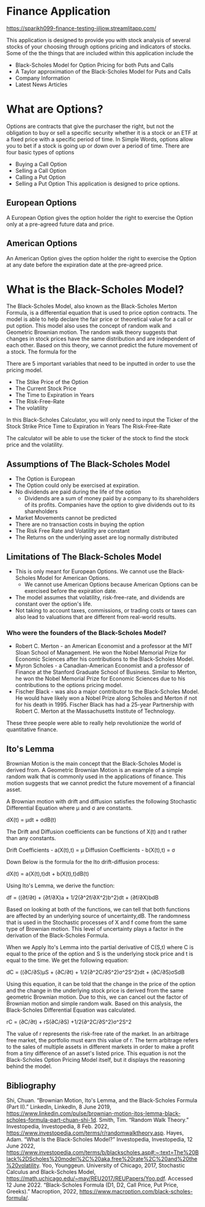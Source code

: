 # Finance Application
https://sparikh099-finance-testing-iiljow.streamlitapp.com/ 

This application is designed to provide you with stock analysis of several stocks of your choosing
through options pricing and indicators of stocks. 
Some of the the things that are included within this application include the 
 - Black-Scholes Model for Option Pricing for both Puts and Calls
 - A Taylor approximation of the Black-Scholes Model for Puts and Calls
 - Company Information
 - Latest News Articles

# What are Options?
Options are contracts that give the purchaser the right, but not the obligation to buy or sell a specific 
security whether it is a stock or an ETF at a fixed price with a specific period of time. 
In Simple Words, options allow you to bet if a stock is going up or down over a period of time. 
There are four basic types of options
- Buying a Call Option
- Selling a Call Option
- Calling a Put Option
- Selling a Put Option
This application is designed to price options. 

## European Options
A European Option gives the option holder the right to exercise the Option only at a pre-agreed future data and price.  

## American Options
An American Option gives the option holder the right to exercise the Option at any date before the expiration date at the pre-agreed price. 

# What is the Black-Scholes Model?
The Black-Scholes Model, also known as the Black-Scholes Merton Formula, is a differential equation that is used to price option contracts. 
The model is able to help declare the fair price or theoretical value for a call or put option. This model also uses the concept of random walk
and Geometric Brownian motion.
The random walk theory suggests that changes in stock prices have the same distribution and are independent of each other. 
Based on this theory, we cannot predict the future movement of a stock. 
The formula for the 

There are 5 important variables that need to be inputted in order to use the pricing model.
- The Stike Price of the Option
- The Current Stock Price
- The Time to Expiration in Years
- The Risk-Free-Rate
- The volatility

In this Black-Scholes Calculator, you will only need to input the 
Ticker of the Stock
Strike Price
Time to Expiration in Years
The Risk-Free-Rate

The calculator will be able to use the ticker of the stock to find the stock price and the volatility. 

## Assumptions of The Black-Scholes Model
- The Option is European 
- The Option could only be exercised at expiration. 
- No dividends are paid during the life of the option
    - Dividends are a sum of money paid by a company to its shareholders of its profits. Companies have the option to give dividends out to 
      its shareholders
- Market Movements cannot be predicted
- There are no transaction costs in buying the option
- The Risk Free Rate and Volatility are constant
- The Returns on the underlying asset are log normally distributed


## Limitations of The Black-Scholes Model
- This is only meant for European Options. We cannot use the Black-Scholes Model for American Options.
    - We cannot use American Options because American Options can be exercised before the expiration date.
- The model assumes that volatility, risk-free-rate, and dividends are constant over the option's life.
- Not taking to account taxes, commissions, or trading costs or taxes can also lead to valuations that are different from real-world results.

### Who were the founders of the Black-Scholes Model?
- Robert C. Merton - an American Economist and a professor at the MIT Sloan School of Management. He won the Nobel Memorial Prize for Economic Sciences after his contributions to the Black-Scholes Model.  
- Myron Scholes - a Canadian-American Economist and a professor of Finance at the Stanford Graduate School of Business. Similar to Merton, he won the Nobel Memorial Prize for Economic Sciences due to his contributions to the options pricing model. 
- Fischer Black - was also a major contributor to the Black-Scholes Model. He would have likely won a Nobel Prize along Scholes and Merton if not for his death in 1995. Fischer Black has had a 25-year Partnership with Robert C. Merton at the Massachusetts Institute of Technology.

These three people were able to really help revolutionize the world of quantitative finance. 


## Ito's Lemma
Brownian Motion is the main concept that the Black-Scholes Model is derived from. A Geometric Brownian Motion is an example of a simple random walk that is commonly used in the applications of finance. This motion suggests that we cannot predict the future movement of a financial asset. 
 
A Brownian motion with drift and diffusion satisfies the following Stochastic Differential Equation where μ and σ are constants. 

dX(t) = μdt + σdB(t)

The Drift and Diffusion coefficients can be functions of X(t) and t rather than any constants. 

Drift Coefficients  - a(X(t),t) = μ
Diffusion Coefficients - b(X(t),t) = σ

Down Below is the formula for the Ito drift-diffusion process:

dX(t) = a(X(t),t)dt + b(X(t),t)dB(t)

Using Ito's Lemma, we derive the function:

df = ((∂f/∂t) + (∂f/∂X)a + 1/2(∂^2f/∂X^2)b^2)dt + (∂f/∂X)bdB  

Based on looking at both of the functions, we can tell that both functions are affected by an underlying source of uncertainty,dB.
The randomness that is used in the Stochastic processes of X and f come from the same type of Brownian motion. 
This level of uncertainty plays a factor in the derivation of the Black-Scholes Formula. 

When we Apply Ito's Lemma into the partial derivative of C(S,t) where C is equal to the price of the option and S is the underlying stock price and t is equal to the time. We get the following equation:

dC = ((∂C/∂S)μS + (∂C/∂t) + 1/2(∂^2C/∂S^2)σ^2S^2)dt + (∂C/∂S)σSdB

Using this equation, it can be told that the change in the price of the option and the change in the underlying stock price is derived from the same geometric Brownian motion. Due to this, we can cancel out the factor of Brownian motion and simple random walk. 
Based on this analysis, the Black-Scholes Differential Equation was calculated.

rC = (∂C/∂t) + rS(∂C/∂S)  +1/2(∂^2C/∂S^2)σ^2S^2

The value of r represents the risk-free rate of the market. In an arbitrage free market, the portfolio must earn this value of r. 
The term arbitrage refers to the sales of multiple assets in different markets in order to make a profit from a tiny difference of an asset's listed price. This equation is not the Black-Scholes Option Pricing Model itself, but it displays the reasoning behind the model.


## Bibliography
Shi, Chuan. “Brownian Motion, Ito's Lemma, and the Black-Scholes Formula (Part II).” LinkedIn, LinkedIn, 8 June 2019, https://www.linkedin.com/pulse/brownian-motion-itos-lemma-black-scholes-formula-part-chuan-shi-1d. 
Smith, Tim. “Random Walk Theory.” Investopedia, Investopedia, 8 Feb. 2022, https://www.investopedia.com/terms/r/randomwalktheory.asp. 
Hayes, Adam. “What Is the Black-Scholes Model?” Investopedia, Investopedia, 12 June 2022, https://www.investopedia.com/terms/b/blackscholes.asp#:~:text=The%20Black%2DScholes%20model%2C%20aka,free%20rate%2C%20and%20the%20volatility. 
Yoo, Younggeun. University of Chicago, 2017, Stochastic Calculus and Black-Scholes Model, https://math.uchicago.edu/~may/REU2017/REUPapers/Yoo.pdf. Accessed 12 June 2022. 
“Black-Scholes Formula (D1, D2, Call Price, Put Price, Greeks).” Macroption, 2022, https://www.macroption.com/black-scholes-formula/. 





